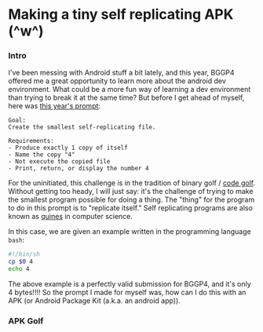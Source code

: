 # Making a tiny self replicating APK  (^w^)

### Intro
I've been messing with Android stuff a bit lately, and this year, BGGP4 offered me a great opportunity to learn more about 
the android dev environment. What could be a more fun way of learning a dev environment than trying to break it at the same time?
But before I get ahead of myself, here was [this year's prompt](https://binary.golf/):

```
Goal:
Create the smallest self-replicating file.

Requirements:
- Produce exactly 1 copy of itself
- Name the copy "4"
- Not execute the copied file
- Print, return, or display the number 4
```

For the uninitiated, this challenge is in the tradition of binary golf / [code golf](https://en.wikipedia.org/wiki/Code_golf).
Without getting too heady, I will just say: it's the challenge of trying to make the smallest program possible for doing a thing.
The "thing" for the program to do in this prompt is to "replicate itself." 
Self replicating programs are also known as [quines](https://en.wikipedia.org/wiki/Quine_(computing)) in computer science. 

In this case, we are given an example written in the programming language `bash`:

```bash
#!/bin/sh
cp $0 4
echo 4
```

The above example is a perfectly valid submission for BGGP4, and it's only 4 bytes!!!! So the prompt I made for myself was, how can I do this with an APK (or Android Package Kit (a.k.a. an android app)).

### APK Golf


